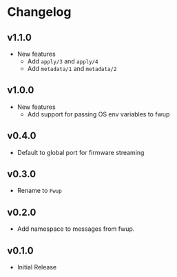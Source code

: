 # Changelog

## v1.1.0

* New features
  * Add `apply/3` and `apply/4`
  * Add `metadata/1` and `metadata/2`

## v1.0.0

* New features
  * Add support for passing OS env variables to fwup

## v0.4.0

* Default to global port for firmware streaming

## v0.3.0

* Rename to `Fwup`

## v0.2.0

* Add namespace to messages from fwup.

## v0.1.0

* Initial Release

